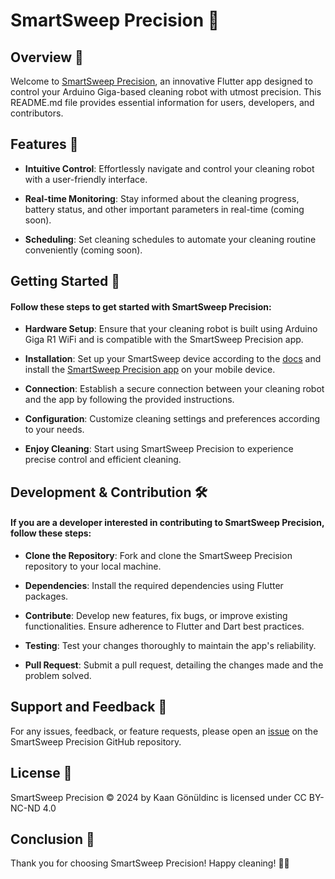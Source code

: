 # SmartSweep Precision 🤖

## Overview 📙

Welcome to [SmartSweep Precision](https://github.com/AppSolves/SmartSweep-Precision), an innovative Flutter app designed to control your Arduino Giga-based cleaning robot with utmost precision. This README.md file provides essential information for users, developers, and contributors.

## Features 📱

* **Intuitive Control**: Effortlessly navigate and control your cleaning robot with a user-friendly interface.

* **Real-time Monitoring**: Stay informed about the cleaning progress, battery status, and other important parameters in real-time (coming soon).

* **Scheduling**: Set cleaning schedules to automate your cleaning routine conveniently (coming soon).

## Getting Started 🚀

#### Follow these steps to get started with SmartSweep Precision:

* **Hardware Setup**: Ensure that your cleaning robot is built using Arduino Giga R1 WiFi and is compatible with the SmartSweep Precision app.

* **Installation**: Set up your SmartSweep device according to the [docs](https://github.com/AppSolves/SmartSweep-Precision#installation) and install the [SmartSweep Precision app](https://github.com/AppSolves/SmartSweep-Precision/releases/latest) on your mobile device.

* **Connection**: Establish a secure connection between your cleaning robot and the app by following the provided instructions.

* **Configuration**: Customize cleaning settings and preferences according to your needs.

* **Enjoy Cleaning**: Start using SmartSweep Precision to experience precise control and efficient cleaning.

## Development & Contribution 🛠️

#### If you are a developer interested in contributing to SmartSweep Precision, follow these steps:

* **Clone the Repository**: Fork and clone the SmartSweep Precision repository to your local machine.

* **Dependencies**: Install the required dependencies using Flutter packages.

* **Contribute**: Develop new features, fix bugs, or improve existing functionalities. Ensure adherence to Flutter and Dart best practices.

* **Testing**: Test your changes thoroughly to maintain the app's reliability.

* **Pull Request**: Submit a pull request, detailing the changes made and the problem solved.

## Support and Feedback 📧

For any issues, feedback, or feature requests, please open an [issue](https://github.com/AppSolves/SmartSweep-Precision/issues) on the SmartSweep Precision GitHub repository.

## License 📜

SmartSweep Precision © 2024 by Kaan Gönüldinc is licensed under CC BY-NC-ND 4.0

## Conclusion 📝

Thank you for choosing SmartSweep Precision! Happy cleaning! 🧹🤖